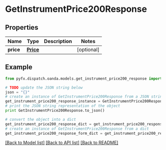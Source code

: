 # GetInstrumentPrice200Response


## Properties
Name | Type | Description | Notes
------------ | ------------- | ------------- | -------------
**price** | [**Price**](Price.md) |  | [optional] 

## Example

```python
from pyfx.dispatch.oanda.models.get_instrument_price200_response import GetInstrumentPrice200Response

# TODO update the JSON string below
json = "{}"
# create an instance of GetInstrumentPrice200Response from a JSON string
get_instrument_price200_response_instance = GetInstrumentPrice200Response.from_json(json)
# print the JSON string representation of the object
print GetInstrumentPrice200Response.to_json()

# convert the object into a dict
get_instrument_price200_response_dict = get_instrument_price200_response_instance.to_dict()
# create an instance of GetInstrumentPrice200Response from a dict
get_instrument_price200_response_form_dict = get_instrument_price200_response.from_dict(get_instrument_price200_response_dict)
```
[[Back to Model list]](../README.md#documentation-for-models) [[Back to API list]](../README.md#documentation-for-api-endpoints) [[Back to README]](../README.md)


